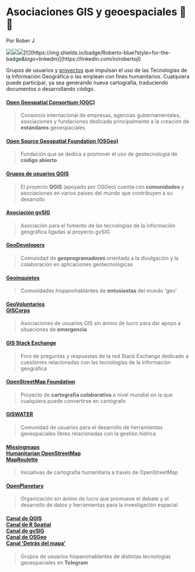 # Asociaciones GIS y geoespaciales 🤝🌐

Por Rober J

[![](https://img.shields.io/badge/Portfolio-black?style=for-the-badge&logo=github)](https://roberer.github.io)[![](https://img.shields.io/badge/Portfolio?style=for-the-badge&logo=github)](https://roberer.github.io)[![](https://img.shields.io/badge/@roberer_-white?style=for-the-badge&labelColor=blue&logo=Twitter&logoColor=white)](https://twitter.com/roberer_)[![](https://img.shields.io/badge/Roberto-blue?style=for-the-badge&logo=linkedin)](https://linkedin.com/in/robertojl)

Grupos de usuarios y <a rel="noreferrer noopener" href="https://wiki.openstreetmap.org/wiki/ES:Proyectos_de_mapeo" target="_blank">proyectos</a> que impulsan el uso de las Tecnologías de la Información Geográfica o las emplean con fines humanitarios. Cualquiera puede participar, ya sea generando nueva cartografía, traduciendo documentos o desarrollando código.

#### <a rel="noreferrer noopener" href="https://www.ogc.org/" target="_blank">Open Geospatial Consortium (OGC)</a>

> Consorcio internacional de empresas,    agencias gubernamentales, asociaciones y fundaciones dedicada principalmente a la creación de <strong>estándares</strong> geoespaciales


#### <a rel="noreferrer noopener" href="https://www.osgeo.org/" target="_blank">Open Source Geospatial Foundation (OSGeo)</a>

> Fundación que se dedica a promover el uso de geotecnología de <strong>código abierto</strong>


#### <a rel="noreferrer noopener" href="https://qgis.org/es/site/forusers/usergroups.html" target="_blank">Grupos de usuarios QGIS</a>

> El proyecto <strong>QGIS</strong> (apoyado por OSGeo) cuenta con <strong>comunidades </strong>y asociaciones en varios países del mundo que contribuyen a su desarrollo

#### <a rel="noreferrer noopener" href="http://www.gvsig.com/es" target="_blank">Asociación gvSIG</a>

> Asociación para el fomento de las tecnologías de la información geográfica ligadas al proyecto gvSIG 

#### <a rel="noreferrer noopener" href="https://www.geodevelopers.org/" target="_blank">GeoDevelopers</a>

> Comunidad de <strong>geoprogramadores </strong>orientada a la divulgación y la colaboración en aplicaciones geotecnológicas

#### <a href="http://geoinquietos.org/" target="_blank" rel="noreferrer noopener">Geoinquietos</a>

> Comunidades hispanohablantes de <strong>entusiastas </strong>del mundo 'geo'

#### <a rel="noreferrer noopener" href="https://www.geovoluntarios.org/" target="_blank">GeoVoluntarios</a> <br> <a rel="noreferrer noopener" href="https://www.giscorps.org/" target="_blank">GISCorps</a>

> Asociaciones de usuarios GIS sin ánimo de lucro para dar apoyo a situaciones de <strong>emergencia</strong>

#### <a rel="noreferrer noopener" href="https://gis.stackexchange.com/" target="_blank">GIS Stack Exchange</a>

> Foro de preguntas y respuestas de la red Stack Exchange dedicado a cuestiones relacionadas con las tecnologías de la información geográfica

#### <a rel="noreferrer noopener" href="https://blog.osmfoundation.org/about/" target="_blank">OpenStreetMap Foundation</a>

> Proyecto de <strong>cartografía colaborativa</strong> a nivel mundial en la que cualquiera puede convertirse en cartógrafo

#### <a rel="noreferrer noopener" href="https://www.giswater.org/comunidad/" target="_blank">GISWATER</a>

> Comunidad de usuarios para el desarrollo de herramientas geoespaciales libres relacionadas con la gestión hídrica

#### <a rel="noreferrer noopener" href="https://www.missingmaps.org/es/" target="_blank">Missingmaps</a> <br> <a rel="noreferrer noopener" href="https://tasks.hotosm.org/" target="_blank">Humanitarian OpenStreetMap</a> <br> <a rel="noreferrer noopener" href="https://maproulette.org/" target="_blank">MapRoulette</a>

> Iniciativas de cartografía humanitaria a través de OpenStreetMap

#### <a rel="noreferrer noopener" href="https://www.openplanetary.org/" target="_blank">OpenPlanetary</a>

> Organización sin ánimo de lucro que promueve el debate y el desarrollo de datos y herramientas para la investigación espacial

#### <a rel="noreferrer noopener" href="https://telegram.me/qgis_es" target="_blank">Canal de QGIS</a> <br>  <a rel="noreferrer noopener" href="https://telegram.me/rspatial_es" target="_blank">Canal de R Spatial</a> <br> <a rel="noreferrer noopener" href="https://t.me/gvsiges" target="_blank">Canal de gvSIG</a> <br> <a rel="noreferrer noopener" href="https://t.me/osgeoes" target="_blank">Canal de OSGeo</a> <br> <a rel="noreferrer noopener" href="https://t.me/detrasdelmapa" target="_blank">Canal 'Detrás del mapa'</a>

> Grupos de usuarios hispanohablantes de distintas tecnologías geoespaciales en <strong>Telegram</strong>
  
 
  
  
  

  

